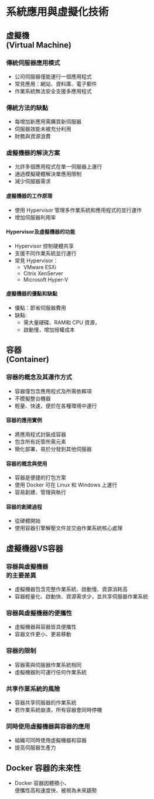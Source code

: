 # 系統應用與虛擬化技術

## 虛擬機<br>(Virtual Machine)

### 傳統伺服器應用模式
- 公司伺服器僅能運行一個應用程式
- 常見應用：網站、資料庫、電子郵件
- 作業系統無法安全支援多應用程式

### 傳統方法的缺點
- 每增加新應用需購買新伺服器
- 伺服器效能未被充分利用
- 財務與資源浪費

### 虛擬機器的解決方案
- 允許多個應用程式在單一伺服器上運行
- 通過模擬硬體解決單應用限制
- 減少伺服器需求

#### 虛擬機器的工作原理
- 使用 Hypervisor 管理多作業系統和應用程式的並行運作
- 增加伺服器利用率

#### Hypervisor及虛擬機器的功能
- Hypervisor 控制硬體共享
- 支援不同作業系統並行運行
- 常見 Hypervisor：
    - VMware ESXi
    - Citrix XenServer
    - Microsoft Hyper-V

#### 虛擬機器的優點和缺點
- 優點：節省伺服器費用
- 缺點:
    - 需大量硬碟、RAM和 CPU 資源，
    - 啟動慢，增加授權成本

## 容器<br>(Container)

### 容器的概念及其運作方式
- 容器僅包含應用程式及所需依賴項
- 不模擬整台機器
- 輕量、快速，便於在各種環境中運行

#### 容器的應用實例
- 將應用程式封裝成容器
- 包含所有託管所需元素
- 簡化部署，易於分發到其他伺服器

#### 容器的概念與使用
- 容器是便捷的打包方案
- 使用 Docker 可在 Linux 和 Windows 上運行
- 容易創建、管理與執行

#### 容器的創建過程
- 從硬體開始
- 使用容器引擎解壓文件並交由作業系統核心處理

## 虛擬機器VS容器

### 容器與虛擬機器<br>的主要差異
- 虛擬機器包含完整作業系統、啟動慢、資源消耗高
- 容器輕量化、啟動快、資源需求少，並共享伺服器作業系統

### 容器與虛擬機器的便攜性
- 虛擬機器與容器皆具便攜性
- 容器文件更小、更易移動

### 容器的限制
- 容器需與伺服器作業系統相同
- 虛擬機器則可運行任何作業系統

### 共享作業系統的風險
- 容器共享伺服器的作業系統
- 若作業系統崩潰，所有容器會同時停機

### 同時使用虛擬機器與容器的應用
- 組織可同時使用虛擬機器和容器
- 提高伺服器生產力

## Docker 容器的未來性
- Docker 容器因體積小、<br>便攜性高和速度快，被視為未來趨勢